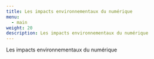 ```yaml
---
title: Les impacts environnementaux du numérique
menu:
  - main
weight: 20
description: Les impacts environnementaux du numérique
---
```

Les impacts environnementaux du numérique